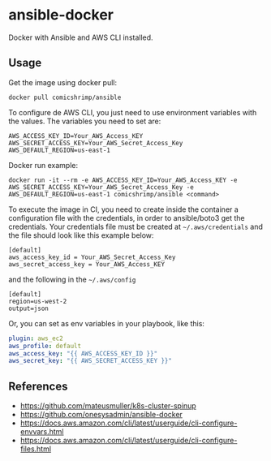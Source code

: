 # ansible-docker

Docker with Ansible and AWS CLI installed.

## Usage

Get the image using docker pull:
  
`docker pull comicshrimp/ansible`

To configure de AWS CLI, you just need to use environment variables with the values. The variables you need to set are:
   
`AWS_ACCESS_KEY_ID=Your_AWS_Access_KEY`  
`AWS_SECRET_ACCESS_KEY=Your_AWS_Secret_Access_Key`  
`AWS_DEFAULT_REGION=us-east-1`

Docker run example:

`docker run -it --rm -e AWS_ACCESS_KEY_ID=Your_AWS_Access_KEY -e AWS_SECRET_ACCESS_KEY=Your_AWS_Secret_Access_Key -e AWS_DEFAULT_REGION=us-east-1 comicshrimp/ansible <command>`

To execute the image in CI, you need to create inside the container a configuration file with the credentials, in order to ansible/boto3 get the credentials.
Your credentials file must be created at `~/.aws/credentials` and the file should look like this example below:  

```
[default]
aws_access_key_id = Your_AWS_Secret_Access_Key
aws_secret_access_key = Your_AWS_Access_KEY
```

and the following in the `~/.aws/config`

```
[default]
region=us-west-2
output=json
```
Or, you can set as env variables in your playbook, like this:

```yml
plugin: aws_ec2
aws_profile: default
aws_access_key: "{{ AWS_ACCESS_KEY_ID }}"
aws_secret_key: "{{ AWS_SECRET_ACCESS_KEY }}"
```

## References

- https://github.com/mateusmuller/k8s-cluster-spinup
- https://github.com/onesysadmin/ansible-docker
- https://docs.aws.amazon.com/cli/latest/userguide/cli-configure-envvars.html
- https://docs.aws.amazon.com/cli/latest/userguide/cli-configure-files.html
